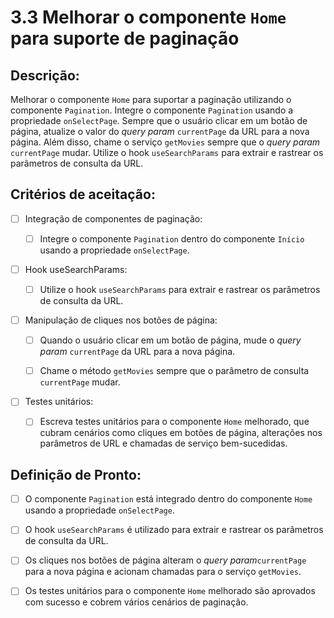 # 3.3 Melhorar o componente `Home` para suporte de paginação

## Descrição:

Melhorar o componente `Home` para suportar a paginação utilizando o componente `Pagination`. Integre o componente `Pagination` usando a propriedade `onSelectPage`. Sempre que o usuário clicar em um botão de página, atualize o valor do _query param_ `currentPage` da URL para a nova página. Além disso, chame o serviço `getMovies` sempre que o _query param_ `currentPage` mudar. Utilize o hook `useSearchParams` para extrair e rastrear os parâmetros de consulta da URL.

## Critérios de aceitação:

- [ ] Integração de componentes de paginação:

     - [ ] Integre o componente `Pagination` dentro do componente `Início` usando a propriedade `onSelectPage`.

- [ ] Hook useSearchParams:

     - [ ] Utilize o hook `useSearchParams` para extrair e rastrear os parâmetros de consulta da URL.

- [ ] Manipulação de cliques nos botões de página:

     - [ ] Quando o usuário clicar em um botão de página, mude o _query param_ `currentPage` da URL para a nova página.

     - [ ] Chame o método `getMovies` sempre que o parâmetro de consulta `currentPage` mudar.     

- [ ] Testes unitários:

     - [ ] Escreva testes unitários para o componente `Home` melhorado, que cubram cenários como cliques em botões de página, alterações nos parâmetros de URL e chamadas de serviço bem-sucedidas.

## Definição de Pronto:

- [ ] O componente `Pagination` está integrado dentro do componente `Home` usando a propriedade `onSelectPage`.

- [ ] O hook `useSearchParams` é utilizado para extrair e rastrear os parâmetros de consulta da URL.

- [ ] Os cliques nos botões de página alteram o _query param_`currentPage` para a nova página e acionam chamadas para o serviço `getMovies`.

- [ ] Os testes unitários para o componente `Home` melhorado são aprovados com sucesso e cobrem vários cenários de paginação.
